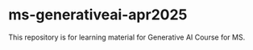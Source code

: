 # ms-generativeai-apr2025
This repository is for learning material for Generative AI Course for MS.
